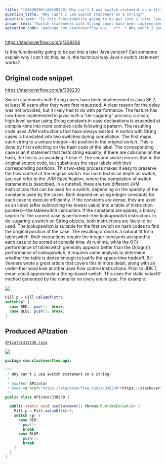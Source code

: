 ```yaml
---
title: "[Q#338206][A#338230] Why can't I use switch statement on a String?"
question_title: "Why can't I use switch statement on a String?"
question_text: "Is this functionality going to be put into a later Java version? Can someone explain why I can't do this, as in, the technical way Java's switch statement works?"
answer_text: "Switch statements with String cases have been implemented in Java SE 7, at least 16 years after they were first requested. A clear reason for the delay was not provided, but it likely had to do with performance. The feature has now been implemented in javac with a \"de-sugaring\" process; a clean, high-level syntax using String constants in case declarations is expanded at compile-time into more complex code following a pattern. The resulting code uses JVM instructions that have always existed. A switch with String cases is translated into two switches during compilation. The first maps each string to a unique integer—its position in the original switch. This is done by first switching on the hash code of the label. The corresponding case is an if statement that tests string equality; if there are collisions on the hash, the test is a cascading if-else-if. The second switch mirrors that in the original source code, but substitutes the case labels with their corresponding positions. This two-step process makes it easy to preserve the flow control of the original switch. For more technical depth on switch, you can refer to the JVM Specification, where the compilation of switch statements is described. In a nutshell, there are two different JVM instructions that can be used for a switch, depending on the sparsity of the constants used by the cases. Both depend on using integer constants for each case to execute efficiently. If the constants are dense, they are used as an index (after subtracting the lowest value) into a table of instruction pointers—the tableswitch instruction. If the constants are sparse, a binary search for the correct case is performed—the lookupswitch instruction. In de-sugaring a switch on String objects, both instructions are likely to be used. The lookupswitch is suitable for the first switch on hash codes to find the original position of the case. The resulting ordinal is a natural fit for a tableswitch. Both instructions require the integer constants assigned to each case to be sorted at compile time. At runtime, while the O(1) performance of tableswitch generally appears better than the O(log(n)) performance of lookupswitch, it requires some analysis to determine whether the table is dense enough to justify the space–time tradeoff. Bill Venners wrote a great article that covers this in more detail, along with an under-the-hood look at other Java flow control instructions. Prior to JDK 7, enum could approximate a String-based switch. This uses the static valueOf method generated by the compiler on every enum type. For example:"
apization_code: "package com.stackoverflow.api;  /**  * Why can't I use switch statement on a String?  *  * @author APIzator  * @see <a href=\"https://stackoverflow.com/a/338230\">https://stackoverflow.com/a/338230</a>  */ public class APIzator338230 {    public static void useStatement() throws RuntimeException {     Pill p = Pill.valueOf(str);     switch (p) {       case RED:         pop();         break;       case BLUE:         push();         break;     }   } }"
---
```


https://stackoverflow.com/q/338206

Is this functionality going to be put into a later Java version?
Can someone explain why I can&#x27;t do this, as in, the technical way Java&#x27;s switch statement works?



## Original code snippet

https://stackoverflow.com/a/338230

Switch statements with String cases have been implemented in Java SE 7, at least 16 years after they were first requested. A clear reason for the delay was not provided, but it likely had to do with performance.
The feature has now been implemented in javac with a &quot;de-sugaring&quot; process; a clean, high-level syntax using String constants in case declarations is expanded at compile-time into more complex code following a pattern. The resulting code uses JVM instructions that have always existed.
A switch with String cases is translated into two switches during compilation. The first maps each string to a unique integer—its position in the original switch. This is done by first switching on the hash code of the label. The corresponding case is an if statement that tests string equality; if there are collisions on the hash, the test is a cascading if-else-if. The second switch mirrors that in the original source code, but substitutes the case labels with their corresponding positions. This two-step process makes it easy to preserve the flow control of the original switch.
For more technical depth on switch, you can refer to the JVM Specification, where the compilation of switch statements is described. In a nutshell, there are two different JVM instructions that can be used for a switch, depending on the sparsity of the constants used by the cases. Both depend on using integer constants for each case to execute efficiently.
If the constants are dense, they are used as an index (after subtracting the lowest value) into a table of instruction pointers—the tableswitch instruction.
If the constants are sparse, a binary search for the correct case is performed—the lookupswitch instruction.
In de-sugaring a switch on String objects, both instructions are likely to be used. The lookupswitch is suitable for the first switch on hash codes to find the original position of the case. The resulting ordinal is a natural fit for a tableswitch.
Both instructions require the integer constants assigned to each case to be sorted at compile time. At runtime, while the O(1) performance of tableswitch generally appears better than the O(log(n)) performance of lookupswitch, it requires some analysis to determine whether the table is dense enough to justify the space–time tradeoff. Bill Venners wrote a great article that covers this in more detail, along with an under-the-hood look at other Java flow control instructions.
Prior to JDK 7, enum could approximate a String-based switch. This uses the static valueOf method generated by the compiler on every enum type. For example:

<div class="code-logo"><img src="/stackoverflow.png" /></div>

```java
Pill p = Pill.valueOf(str);
switch(p) {
  case RED:  pop();  break;
  case BLUE: push(); break;
}
```

## Produced APIzation

[`APIzator338230.java`](https://github.com/pasqualesalza/apization-temp-data/raw/master/search/APIzator338230.java)

<div class="code-logo"><img src="/apizator.png" /></div>

```java
package com.stackoverflow.api;

/**
 * Why can't I use switch statement on a String?
 *
 * @author APIzator
 * @see <a href="https://stackoverflow.com/a/338230">https://stackoverflow.com/a/338230</a>
 */
public class APIzator338230 {

  public static void useStatement() throws RuntimeException {
    Pill p = Pill.valueOf(str);
    switch (p) {
      case RED:
        pop();
        break;
      case BLUE:
        push();
        break;
    }
  }
}

```